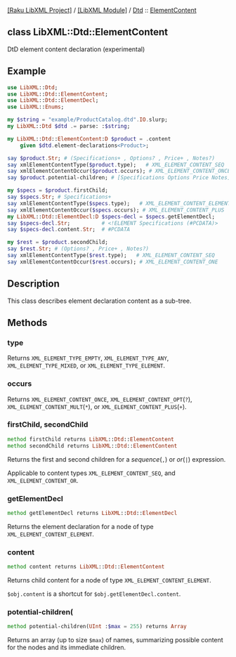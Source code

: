 [[Raku LibXML Project]](https://libxml-raku.github.io)
 / [[LibXML Module]](https://libxml-raku.github.io/LibXML-raku)
 / [Dtd](https://libxml-raku.github.io/LibXML-raku/Dtd)
 :: [ElementContent](https://libxml-raku.github.io/LibXML-raku/Dtd/ElementContent)

class LibXML::Dtd::ElementContent
---------------------------------

DtD element content declaration (experimental)

Example
-------

```raku
use LibXML::Dtd;
use LibXML::Dtd::ElementContent;
use LibXML::Dtd::ElementDecl;
use LibXML::Enums;

my $string = "example/ProductCatalog.dtd".IO.slurp;
my LibXML::Dtd $dtd .= parse: :$string;

my LibXML::Dtd::ElementContent:D $product = .content
    given $dtd.element-declarations<Product>;

say $product.Str; # (Specifications+ , Options? , Price+ , Notes?)
say xmlElementContentType($product.type);   # XML_ELEMENT_CONTENT_SEQ
say xmlElementContentOccur($product.occurs); # XML_ELEMENT_CONTENT_ONCE
say $product.potential-children; # [Specifications Options Price Notes]

my $specs = $product.firstChild;
say $specs.Str; # Specifications+
say xmlElementContentType($specs.type);   # XML_ELEMENT_CONTENT_ELEMENT
say xmlElementContentOccur($specs.occurs); # XML_ELEMENT_CONTENT_PLUS
my LibXML::Dtd::ElementDecl:D $specs-decl = $specs.getElementDecl;
say $specs-decl.Str;          # <!ELEMENT Specifications (#PCDATA)>
say $specs-decl.content.Str;  # #PCDATA

my $rest = $product.secondChild;
say $rest.Str; # (Options? , Price+ , Notes?)
say xmlElementContentType($rest.type);   # XML_ELEMENT_CONTENT_SEQ
say xmlElementContentOccur($rest.occurs); # XML_ELEMENT_CONTENT_ONE
```

Description
-----------

This class describes element declaration content as a sub-tree.

Methods
-------

### type

Returns `XML_ELEMENT_TYPE_EMPTY`, `XML_ELEMENT_TYPE_ANY`, `XML_ELEMENT_TYPE_MIXED`, or `XML_ELEMENT_TYPE_ELEMENT`.

### occurs

Returns `XML_ELEMENT_CONTENT_ONCE`, `XML_ELEMENT_CONTENT_OPT`(`?`), `XML_ELEMENT_CONTENT_MULT`(`*`), or `XML_ELEMENT_CONTENT_PLUS`(`+`).

### firstChild, secondChild

```raku
method firstChild returns LibXML::Dtd::ElementContent
method secondChild returns LibXML::Dtd::ElementContent
```

Returns the first and second children for a *sequence*(`,`) or *or*(`|`) expression.

Applicable to content types `XML_ELEMENT_CONTENT_SEQ`, and `XML_ELEMENT_CONTENT_OR`.

### getElementDecl

```raku
method getElementDecl returns LibXML::Dtd::ElementDecl
```

Returns the element declaration for a node of type `XML_ELEMENT_CONTENT_ELEMENT`.

### content

```raku
method content returns LibXML::Dtd::ElementContent
```

Returns child content for a node of type `XML_ELEMENT_CONTENT_ELEMENT`.

`$obj.content` is a shortcut for `$obj.getElementDecl.content`.

### potential-children(

```raku
method potential-children(UInt :$max = 255) returns Array
```

Returns an array (up to size `$max`) of names, summarizing possible content for the nodes and its immediate children.

